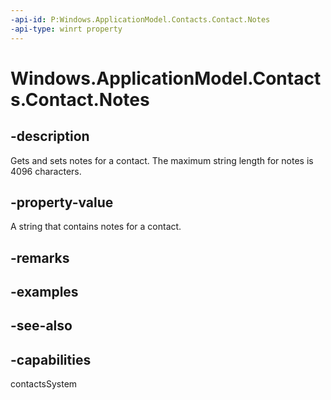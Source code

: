 ```yaml
---
-api-id: P:Windows.ApplicationModel.Contacts.Contact.Notes
-api-type: winrt property
---
```


<!-- Property syntax
public string Notes { get;  set; }
-->

# Windows.ApplicationModel.Contacts.Contact.Notes

## -description
Gets and sets notes for a contact. The maximum string length for notes is 4096 characters.

## -property-value
A string that contains notes for a contact.

## -remarks

## -examples

## -see-also

## -capabilities
contactsSystem
